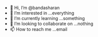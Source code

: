 - 👋 Hi, I’m @bandasharan
- 👀 I’m interested in ...everything
- 🌱 I’m currently learning ...something
- 💞️ I’m looking to collaborate on ...nothing
- 📫 How to reach me ...email

<!---
bandasharan/bandasharan is a ✨ special ✨ repository because its `README.md` (this file) appears on your GitHub profile.
You can click the Preview link to take a look at your changes.
--->
